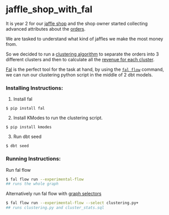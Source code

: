 # jaffle_shop_with_fal

It is year 2 for our [jaffle shop](https://github.com/dbt-labs/jaffle_shop) and the shop owner started collecting advanced attributes about the [orders](https://github.com/fal-ai/jaffle_shop_with_fal/blob/main/seeds/raw_order_attributes.csv).

We are tasked to understand what kind of jaffles we make the most money from.

So we decided to run a [clustering algorithm](https://github.com/fal-ai/jaffle_shop_with_fal/blob/main/clustering.py) to separate the orders into 3 different clusters and then to calculate all the [revenue for each cluster](https://github.com/fal-ai/jaffle_shop_with_fal/blob/main/models/cluster_stats.sql).

[Fal](https://github.com/fal-ai/fal) is the perfect tool for the task at hand, by using the [`fal flow`](https://blog.fal.ai/python-or-sql-why-not-both/) command, we can run our clustering python script in the middle of 2 dbt models.

### Installing Instructions:

1. Install fal

```
$ pip install fal
```

2. Install KModes to run the clustering script.

```
$ pip install kmodes
```

3. Run dbt seed

```
$ dbt seed
```

### Running Instructions:

Run fal flow

```bash
$ fal flow run --experimental-flow
## runs the whole graph
```

Alternatively run fal flow with [graph selectors](https://docs.getdbt.com/reference/node-selection/graph-operators)

```bash
$ fal flow run --experimental-flow --select clustering.py+
## runs clustering.py and cluster_stats.sql
```
